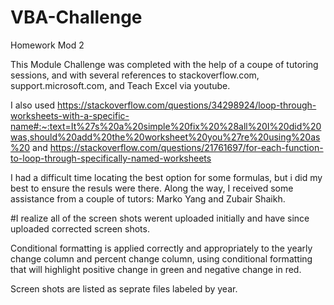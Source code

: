 # VBA-Challenge
Homework Mod 2


This Module Challenge was completed with the help of a coupe of tutoring sessions, and with several references to stackoverflow.com, support.microsoft.com, and Teach Excel via youtube.

I also used https://stackoverflow.com/questions/34298924/loop-through-worksheets-with-a-specific-name#:~:text=It%27s%20a%20simple%20fix%20%28all%20I%20did%20was,should%20add%20the%20worksheet%20you%27re%20using%20as%20 and https://stackoverflow.com/questions/21761697/for-each-function-to-loop-through-specifically-named-worksheets

I had a difficult time locating the best option for some formulas, but i did my best to ensure the resuls were there. Along the way, I received some assistance from a couple of tutors: Marko Yang and Zubair Shaikh.



#I realize all of the screen shots werent uploaded initially and have since uploaded corrected screen shots.

Conditional formatting is applied correctly and appropriately to the yearly change column and percent change column, using conditional formatting that will highlight positive change in green and negative change in red.


Screen shots are listed as seprate files labeled by year.

